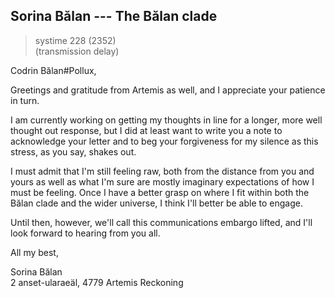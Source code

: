 ## Sorina Bălan --- The Bălan clade

> systime 228 (2352)  
> (transmission delay)

Codrin Bălan#Pollux,

Greetings and gratitude from Artemis as well, and I appreciate your patience in turn.

I am currently working on getting my thoughts in line for a longer, more well thought out response, but I did at least want to write you a note to acknowledge your letter and to beg your forgiveness for my silence as this stress, as you say, shakes out.

I must admit that I'm still feeling raw, both from the distance from you and yours as well as what I'm sure are mostly imaginary expectations of how I must be feeling. Once I have a better grasp on where I fit within both the Bălan clade and the wider universe, I think I'll better be able to engage.

Until then, however, we'll call this communications embargo lifted, and I'll look forward to hearing from you all.

All my best,

Sorina Bălan  
2 anset-ularaeäl, 4779 Artemis Reckoning
